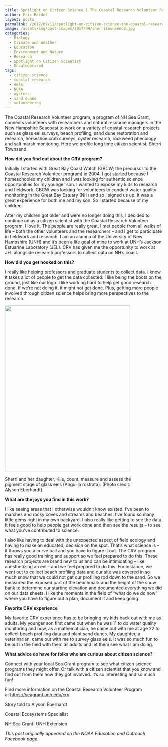 ```yaml
---
title: Spotlight on Citizen Science | The Coastal Research Volunteer Program (Sherri Townsend)
author: Eric Beidel
layout: posts
permalink: /2017/09/11/spotlight-on-citizen-science-the-coastal-research-volunteer-program-sherri-townsend/
image: /assets/img/post-images/2017/09/sherritownsend2.jpg
categories:
  - Biology
  - Climate and Weather
  - Education
  - Environment and Nature
  - Research
  - Spotlight on Citizen Scientist
  - Uncategorized
tags:
  - citizen science
  - coastal research
  - eels
  - NOAA
  - oysters
  - sand dunes
  - volunteering
---
```


The Coastal Research Volunteer program, a program of NH Sea Grant, connects volunteers with researchers and natural resource managers in the New Hampshire Seacoast to work on a variety of coastal research projects such as glass eel surveys, beach profiling, sand dune restoration and research, horseshoe crab surveys, oyster research, rockweed phenology and salt marsh monitoring. Here we profile long time citizen scientist, Sherri Townsend.

**How did you find out about the CRV program?**

Initially I started with Great Bay Coast Watch (GBCW; the precursor to the Coastal Research Volunteer program) in 2004. I got started because I homeschooled my children and I was looking for authentic science opportunities for my younger son. I wanted to expose my kids to research and fieldwork. GBCW was looking for volunteers to conduct water quality monitoring in the Great Bay Estuary (NH) and so I signed us up. It was a great experience for both me and my son. So I started because of my children.

After my children got older and were no longer doing this, I decided to continue on as a citizen scientist with the Coastal Research Volunteer program. I love it. The people are really great. I met people from all walks of life – both the other volunteers and the researchers &#8211; and I get to participate in fieldwork and research. I am an alumna of the University of New Hampshire (UNH) and it’s been a life goal of mine to work at UNH’s Jackson Estuarine Laboratory (JEL). CRV has given me the opportunity to work at JEL alongside research professors to collect data on NH’s coast.

**How did you get hooked on this?**

I really like helping professors and graduate students to collect data. I know it takes a lot of people to get the data collected. I like being the boots on the ground, just like our logo. I like working hard to help get good research done. If we’re not doing it, it might not get done. Plus, getting more people involved through citizen science helps bring more perspectives to the research.

<div id="attachment_33031" style="width: 410px" class="wp-caption alignright">
  <img class="wp-image-33031" src="https://s3.amazonaws.com/sitesusa/wp-content/uploads/sites/1054/2017/09/sherritownsend2.jpg" alt="" width="400" height="533" />
  
  <p class="wp-caption-text">
    Sherri and her daughter, Kile, count, measure and assess the pigment stage of glass eels (Anguilla rostrata). (Photo credit: Alyson Eberhardt)
  </p>
</div>

**What are the joys you find in this work?**

I like seeing areas that I otherwise wouldn’t know existed. I’ve been to marshes and rocky coves and streams and beaches. I’ve found so many little gems right in my own backyard. I also really like getting to see the data. It feels good to help people get work done and then see the results – to see what you’ve contributed to science.

I also like having to deal with the unexpected aspect of field ecology and having to make an educated, decision on the spot. That’s what science is &#8211; it throws you a curve ball and you have to figure it out. The CRV program has really good training and support so we feel prepared to do this. These research projects are brand new to us and can be intimidating &#8211; like anesthetizing an eel &#8211; and we feel prepared to do this. For instance, we went out to collect beach profiling data and our site was covered in so much snow that we could not get our profiling rod down to the sand. So we measured the exposed part of the benchmark and the height of the snow bank to determine our starting elevation and documented everything we did on our data sheets. I like the moments in the field of “what do we do now” where you have to figure out a plan, document it and keep going.

**Favorite CRV experience**

My favorite CRV experience has to be bringing my kids back out with me as adults. My younger son first came out when he was 11 to do water quality monitoring and now, as a mathematician, he came out with me at age 22 to collect beach profiling data and plant sand dunes. My daughter, a veterinarian, came out with me to survey glass eels. It was so much fun to be out in the field with them as adults and let them see what I am doing.

**What advice do have for folks who are curious about citizen science?**

Connect with your local Sea Grant program to see what citizen science programs they might offer. Or talk with a citizen scientist that you know and find out from them how they got involved. It’s so interesting and so much fun!

Find more information on the Coastal Research Volunteer Program at <a href="https://l.facebook.com/l.php?u=https%3A%2F%2Fseagrant.unh.edu%2Fcrv&h=ATOXQ7AqxrigV6BMDaXjw1PKxNUeD2WnDoPP_HFLCMYWxArtUHEgIE-eR1b1ywZHqge4uY2fzlolBWhOyapOKkCHpJoJWw3kfwd4_fSX1EszV9DYRb8jvJFhULGF5-JFjwl2MvETncFLaXo4eBDj2fiPnCjvsHqdF4WaP7oL8zunBHdiC8UN4Qo0O_5g5vFHrJZgkUmSXaqMSh6DcBHgCDocCvdGGznXQfuwuMcO-Yv5WO2KfCOSj-1SstYzhUkOGvQ" target="_blank" rel="noopener">https://seagrant.unh.edu/crv</a>

Story told to Alyson Eberhardt
  
Coastal Ecosystems Specialist
  
NH Sea Grant| UNH Extension

_This post originally appeared on the NOAA Education and Outreach Facebook [page](https://www.facebook.com/NOAAEducationOutreach/posts/914043982084749)._